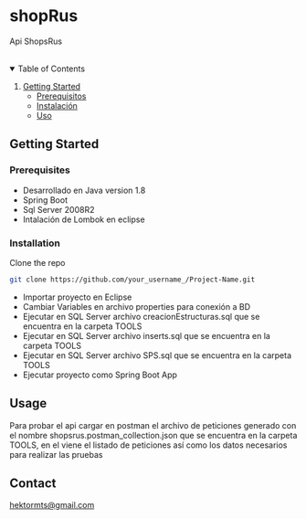 # shopRus
Api ShopsRus


<br />

<!-- TABLE OF CONTENTS -->
<details open="open">
  <summary>Table of Contents</summary>
  <ol>
    <li>
      <a href="#getting-started">Getting Started</a>
      <ul>
        <li><a href="#prerequisites">Prerequisitos</a></li>
        <li><a href="#installation">Instalación</a></li>
        <li><a href="#usage">Uso</a></li>
      </ul>
    </li>   
  </ol>
</details>

<!-- GETTING STARTED -->
## Getting Started
### Prerequisites


 <ul>
    <li>Desarrollado en Java version 1.8</li>
    <li>Spring Boot</li>
    <li>Sql Server 2008R2</li>
    <li>Intalación de Lombok en eclipse</li>
  </ul>

### Installation

Clone the repo
   ```sh
   git clone https://github.com/your_username_/Project-Name.git
   ```

 <ul>
    <li>Importar proyecto en Eclipse</li>
    <li>Cambiar Variables en archivo properties para conexión a BD </li>
    <li>Ejecutar en SQL Server  archivo creacionEstructuras.sql que se encuentra en la carpeta TOOLS</li>
    <li>Ejecutar en SQL Server archivo inserts.sql que se encuentra en la carpeta TOOLS</li>
    <li>Ejecutar en SQL Server archivo SPS.sql que se encuentra en la carpeta TOOLS</li>
    <li>Ejecutar proyecto como Spring Boot App</li>
  </ul>

## Usage

Para probar el api cargar en postman el archivo de peticiones generado con el nombre shopsrus.postman_collection.json que se encuentra en la carpeta TOOLS, 
en el viene el listado de peticiones así como los datos necesarios para realizar las pruebas 


<!-- CONTACT -->
## Contact
hektormts@gmail.com



